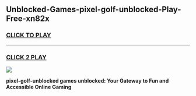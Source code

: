 
## Unblocked-Games-pixel-golf-unblocked-Play-Free-xn82x
<h3>
<a href="https://premium76.site?title=pixel-golf-unblocked&ref=23A">CLICK TO PLAY</a></h3>
<hr>

<h3>
<a href="https://premium76.site?title=pixel-golf-unblocked&ref=23A">CLICK 2 PLAY</a>
  
</h3>

<a href="https://premium76.site?title=pixel-golf-unblocked&ref=23A"><img src="https://clearcache.store/games.png"></a>


**pixel-golf-unblocked games unblocked: Your Gateway to Fun and Accessible Online Gaming**
